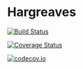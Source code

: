 # Hargreaves

[![Build Status](https://travis-ci.org/notNA91/Hargreaves.jl.svg?branch=master)](https://travis-ci.org/notNA91/Hargreaves.jl)

[![Coverage Status](https://coveralls.io/repos/notNA91/Hargreaves.jl/badge.svg?branch=master&service=github)](https://coveralls.io/github/notNA91/Hargreaves.jl?branch=master)

[![codecov.io](http://codecov.io/github/notNA91/Hargreaves.jl/coverage.svg?branch=master)](http://codecov.io/github/notNA91/Hargreaves.jl?branch=master)

